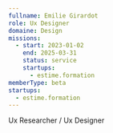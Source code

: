 ```yaml
---
fullname: Emilie Girardot
role: Ux Designer
domaine: Design
missions:
  - start: 2023-01-02
    end: 2025-03-31
    status: service
    startups:
      - estime.formation
memberType: beta
startups:
  - estime.formation
---
```

Ux Researcher / Ux Designer
